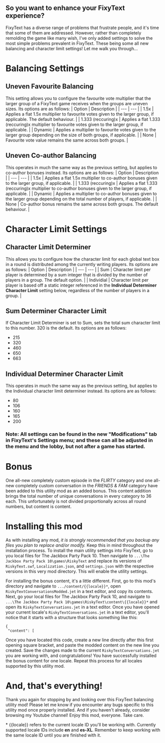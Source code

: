 ## So you want to enhance your FixyText experience?
FixyText has a diverse range of problems that frustrate people, and it's time that some of them are addressed. However, rather than completely remolding the game like many wish, I've only added settings to solve the most simple problems prevalent in FixyText. These being some all new balancing and character limit settings! Let me walk you through...

# Balancing Settings
## Uneven Favourite Balancing
This setting allows you to configure the favourite vote multiplier that the larger group of a FixyText game receives when the groups are uneven sizes. Its options are as follows:
| Option | Description |
| --- | --- |
| 1.5x | Applies a flat 1.5x multiplier to favourite votes given to the larger group, if applicable. The default behaviour. |
| 1.333 (reccuring)x | Applies a flat 1.333 (reccuring)x multiplier to favourite votes given to the larger group, if applicable. |
| Dynamic | Applies a multiplier to favourite votes given to the larger group depending on the size of both groups, if applicable. |
| None | Favourite vote value remains the same across both groups. |

## Uneven Co-author Balancing
This operates in much the same way as the previous setting, but applies to co-author bonuses instead. Its options are as follows:
| Option | Description |
| --- | --- |
| 1.5x | Applies a flat 1.5x multiplier to co-author bonuses given to the larger group, if applicable. |
| 1.333 (reccuring)x | Applies a flat 1.333 (reccuring)x multiplier to co-author bonuses given to the larger group, if applicable. |
| Dynamic | Applies a multiplier to co-author bonuses given to the larger group depending on the total number of players, if applicable. |
| None | Co-author bonus remains the same across both groups. The default behaviour. |

# Character Limit Settings
## Character Limit Determiner
This allows you to configure how the character limit for each global text box in a round is distributed among the currently writing players. Its options are as follows:
| Option | Description |
| --- | --- |
| Sum | Character limit per player is determined by a sum integer that is divided by the number of players in a group. The default option. |
| Individial | Character limit per player is based off a static integer referenced in the **Individual Determiner Character Limit** setting below, regardless of the number of players in a group. |

## Sum Determiner Character Limit
If Character Limit Determiner is set to Sum, sets the total sum character limit to this number. 320 is the default. Its options are as follows:
- 215
- 320
- 460
- 650
- 663
## Individual Determiner Character Limit
This operates in much the same way as the previous setting, but applies to the Individual character limit determiner instead. Its options are as follows:
- 80
- 106
- 160
- 165
- 200

### Note: All settings can be found in the new "Modifications" tab in FixyText's Settings menu; and these can all be adjusted in the menu and the lobby, but not after a game has started.

# Bonus
One all-new completely custom episode in the *FLIRTY* category and one all-new completely custom conversation in the *FRIENDS & FAM* category have been added to this utility mod as an added bonus. This content addition brings the total number of unique conversations in every category to 36 each. This unfortunately is not divided proportionally across all round numbers, but content is content.

# Installing this mod
As with installing any mod, *it is strongly recommended that you backup any files you plan to replace and/or modify.* Keep this in mind throughout the installation process.
To install the main utility settings into FixyText, go to you local files for The Jackbox Party Pack 10. Then navigate to `...\The Jackbox Party Pack 10\games\RiskyText` and replace its versions of `RiskyText.swf`, `Localization.json`, and `settings.json` with the respective versions in this very mod directory. This will enable the utility settings.

For installing the bonus content, it's a little different. First, go to this mod's directory and navigate to `.../content/{{locale}}*`, open `RiskyTextConversationsModded.jet` in a text editor, and copy its contents. Next, go your local files for The Jackbox Party Pack 10, and navigate to `...\The Jackbox Party Pack 10\games\RiskyText\content\{{locale}}*` and open its `RiskyTextConversations.jet` in a text editor.
Once you have opened your current locale's `RiskyTextConversations.jet` in a text editor, you'll notice that it starts with a structure that looks something like this:
```
{
 "content": [
```
Once you have located this code, create a new line directly after this first opening square bracket, and paste the modded content on the new line you created. Save the changes made to the current `RiskyTextConversations.jet` you are working with, and congratulations! You have successfully installed the bonus content for one locale. Repeat this process for all locales supported by this utility mod.

# And, that's everything!
Thank you again for stopping by and looking over this FixyText balancing utility mod! Please let me know if you encounter any bugs specific to this utility mod once properly installed. And if you haven't already, consider browsing my Youtube channel! Enjoy this mod, everyone. Take care.

\* {{locale}} refers to the current locale ID you'll be working with. Currently supported locale IDs include **en** and **es-XL**. Remember to keep working with the same locale ID until you are finished with it.
